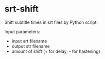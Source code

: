 # srt-shift
Shift subtitle times in srt files by Python script.

Input parameters:
- input srt filename
- output str filename
- amount of shift (+ for delay; - for hastening)
